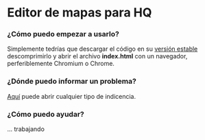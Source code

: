 # Editor de mapas para HQ

### ¿Cómo puedo empezar a usarlo?

Simplemente tedrías que descargar el código en su [versión estable](https://github.com/movilla/editorhq/archive/master.zip) descomprimirlo y abrir el archivo **index.html** con un navegador, perferiblemente Chromium o Chrome.

### ¿Dónde puedo informar un problema?

[Aquí](https://github.com/movilla/editorhq/issues?state=open) puede abrir cualquier tipo de indicencia.

### ¿Cómo puedo ayudar?

... trabajando
